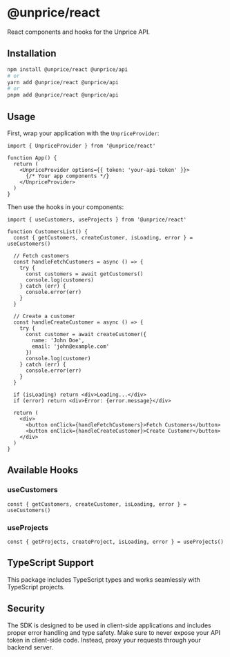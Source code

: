 # @unprice/react

React components and hooks for the Unprice API.

## Installation

```bash
npm install @unprice/react @unprice/api
# or
yarn add @unprice/react @unprice/api
# or
pnpm add @unprice/react @unprice/api
```

## Usage

First, wrap your application with the `UnpriceProvider`:

```tsx
import { UnpriceProvider } from '@unprice/react'

function App() {
  return (
    <UnpriceProvider options={{ token: 'your-api-token' }}>
      {/* Your app components */}
    </UnpriceProvider>
  )
}
```

Then use the hooks in your components:

```tsx
import { useCustomers, useProjects } from '@unprice/react'

function CustomersList() {
  const { getCustomers, createCustomer, isLoading, error } = useCustomers()

  // Fetch customers
  const handleFetchCustomers = async () => {
    try {
      const customers = await getCustomers()
      console.log(customers)
    } catch (err) {
      console.error(err)
    }
  }

  // Create a customer
  const handleCreateCustomer = async () => {
    try {
      const customer = await createCustomer({
        name: 'John Doe',
        email: 'john@example.com'
      })
      console.log(customer)
    } catch (err) {
      console.error(err)
    }
  }

  if (isLoading) return <div>Loading...</div>
  if (error) return <div>Error: {error.message}</div>

  return (
    <div>
      <button onClick={handleFetchCustomers}>Fetch Customers</button>
      <button onClick={handleCreateCustomer}>Create Customer</button>
    </div>
  )
}
```

## Available Hooks

### useCustomers

```tsx
const { getCustomers, createCustomer, isLoading, error } = useCustomers()
```

### useProjects

```tsx
const { getProjects, createProject, isLoading, error } = useProjects()
```

## TypeScript Support

This package includes TypeScript types and works seamlessly with TypeScript projects.

## Security

The SDK is designed to be used in client-side applications and includes proper error handling and type safety. Make sure to never expose your API token in client-side code. Instead, proxy your requests through your backend server.
